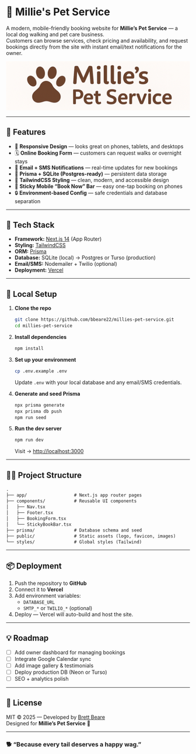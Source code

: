 # 🐾 Millie's Pet Service

A modern, mobile-friendly booking website for **Millie’s Pet Service** — a local dog walking and pet care business.  
Customers can browse services, check pricing and availability, and request bookings directly from the site with instant email/text notifications for the owner.

![Millie's Pet Service Preview](public/millies-logo.png)

---

## 🌟 Features

- 📱 **Responsive Design** — looks great on phones, tablets, and desktops  
- 🗓️ **Online Booking Form** — customers can request walks or overnight stays  
- 💬 **Email + SMS Notifications** — real-time updates for new bookings  
- 💾 **Prisma + SQLite (Postgres-ready)** — persistent data storage  
- 🎨 **TailwindCSS Styling** — clean, modern, and accessible design  
- 🐶 **Sticky Mobile “Book Now” Bar** — easy one-tap booking on phones  
- 🔒 **Environment-based Config** — safe credentials and database separation  

---

## 🧰 Tech Stack

- **Framework:** [Next.js 14](https://nextjs.org) (App Router)  
- **Styling:** [TailwindCSS](https://tailwindcss.com)  
- **ORM:** [Prisma](https://www.prisma.io/)  
- **Database:** SQLite (local) → Postgres or Turso (production)  
- **Email/SMS:** Nodemailer + Twilio (optional)  
- **Deployment:** [Vercel](https://vercel.com)  

---

## 🚀 Local Setup

1. **Clone the repo**
   ```bash
   git clone https://github.com/bbeare22/millies-pet-service.git
   cd millies-pet-service
   ```

2. **Install dependencies**
   ```bash
   npm install
   ```

3. **Set up your environment**
   ```bash
   cp .env.example .env
   ```
   Update `.env` with your local database and any email/SMS credentials.

4. **Generate and seed Prisma**
   ```bash
   npx prisma generate
   npx prisma db push
   npm run seed
   ```

5. **Run the dev server**
   ```bash
   npm run dev
   ```
   Visit → [http://localhost:3000](http://localhost:3000)

---

## 🧑‍💻 Project Structure

```
.
├── app/                  # Next.js app router pages
├── components/           # Reusable UI components
│   ├── Nav.tsx
│   ├── Footer.tsx
│   ├── BookingForm.tsx
│   └── StickyBookBar.tsx
├── prisma/               # Database schema and seed
├── public/               # Static assets (logo, favicon, images)
└── styles/               # Global styles (Tailwind)
```

---

## 📦 Deployment

1. Push the repository to **GitHub**
2. Connect it to **Vercel**
3. Add environment variables:
   - `DATABASE_URL`
   - `SMTP_*` or `TWILIO_*` (optional)
4. Deploy — Vercel will auto-build and host the site.

---

## 💡 Roadmap

- [ ] Add owner dashboard for managing bookings  
- [ ] Integrate Google Calendar sync  
- [ ] Add image gallery & testimonials  
- [ ] Deploy production DB (Neon or Turso)  
- [ ] SEO + analytics polish  

---

## 📄 License

MIT © 2025 — Developed by [Brett Beare](https://github.com/bbeare22)  
Designed for **Millie’s Pet Service** 🐾

---

### 🐕 “Because every tail deserves a happy wag.”
